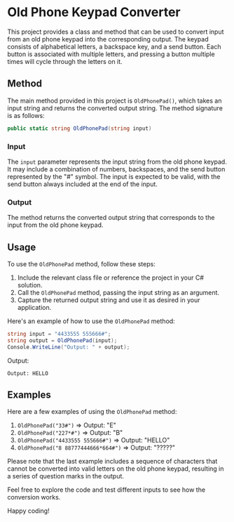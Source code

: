 # Old Phone Keypad Converter

This project provides a class and method that can be used to convert input from an old phone keypad into the corresponding output. The keypad consists of alphabetical letters, a backspace key, and a send button. Each button is associated with multiple letters, and pressing a button multiple times will cycle through the letters on it.

## Method

The main method provided in this project is `OldPhonePad()`, which takes an input string and returns the converted output string. The method signature is as follows:

```csharp
public static string OldPhonePad(string input)
```

### Input

The `input` parameter represents the input string from the old phone keypad. It may include a combination of numbers, backspaces, and the send button represented by the "#" symbol. The input is expected to be valid, with the send button always included at the end of the input.

### Output

The method returns the converted output string that corresponds to the input from the old phone keypad.

## Usage

To use the `OldPhonePad` method, follow these steps:

1. Include the relevant class file or reference the project in your C# solution.
2. Call the `OldPhonePad` method, passing the input string as an argument.
3. Capture the returned output string and use it as desired in your application.

Here's an example of how to use the `OldPhonePad` method:

```csharp
string input = "4433555 555666#";
string output = OldPhonePad(input);
Console.WriteLine("Output: " + output);
```

Output:
```
Output: HELLO
```

## Examples

Here are a few examples of using the `OldPhonePad` method:

1. `OldPhonePad("33#")` => Output: "E"
2. `OldPhonePad("227*#")` => Output: "B"
3. `OldPhonePad("4433555 555666#")` => Output: "HELLO"
4. `OldPhonePad("8 88777444666*664#")` => Output: "?????"

Please note that the last example includes a sequence of characters that cannot be converted into valid letters on the old phone keypad, resulting in a series of question marks in the output.

Feel free to explore the code and test different inputs to see how the conversion works.

Happy coding!
